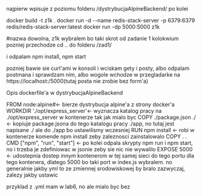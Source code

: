 
najpierw wpisuje z poziomu folderu /dystrybucjaAlpineBackend/ po kolei

docker build -t z1k .
docker run -d --name redis-stack-server -p 6379:6379 redis/redis-stack-server:latest
docker run -dp 5000:5000 z1k


#nazwa dowolna, z1k wybralem bo taki skrot od zadanie 1 kolokwium
pozniej przechodze cd .. do folderu /zad1/

i odpalam npm install, npm start

pozniej bawie sie curl'ami w konsoli i wciskam gety i posty, albo odpalam postmana i sprawdzam nim, albo wogole wchodze w przegladarke na https://localhost:/5000(tutaj posta nie zrobie bez form'a)

Opis dockerfile'a w dystrybucjaAlpineBackend

FROM node:alpine#<- bierze dystrybucja alpine'a z strony docker'a
WORKDIR './opt/express_server'<- wyznacza katalog pracy na ./opt/express_server w kontenerze tak jak mialo byc
COPY ./package.json ./ <- kopiuje package.jsona do tego katalogu pracy ./app, no tutaj jest napisane ./ ale do ./app bo ustawilismy wczesniej
RUN npm install <- robi w kontenerze komende npm install zeby zaleznosci zainstalowalo
COPY . .
CMD ["npm", "run", "start"] <- po kolei odpala skrypty  npm run i npm start, no i trzeba je zdefiniowac w jsonie zeby sie nic nie wywalilo
EXPOSE 5000 <- udostepnia dostep innym kontenerom w tej samej sieci do tego portu dla tego kontenera, dlatego 5000 bo taki port w index.js wybralem. no generalnie jakby yml to ze zmiennej srodowiskowej by bralo zazwyczaj, zalezy jakby ustawic

przyklad z .yml mam w lab6, no ale mialo byc bez